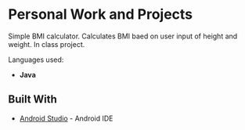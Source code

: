 
# Personal Work and Projects

Simple BMI calculator. Calculates BMI baed on user input of height and weight. In class project.

Languages used:

* **Java**

## Built With
* [Android Studio](https://developer.android.com/studio/?gclid=Cj0KCQiAjszhBRDgARIsAH8Kgvd4H2_3KIGQ5wxug641UrV0mjVwcormroGeoE7eF5HdbYQSHne9OycaAtAMEALw_wcB) - Android IDE


